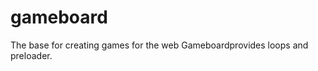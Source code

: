 gameboard
=========

The base for creating games for the web
Gameboardprovides  loops and preloader.
